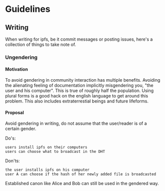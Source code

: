 # Guidelines
## Writing

When writing for ipfs, be it commit messages or posting issues, here's a collection of things to take note of.

### Ungendering

#### Motivation

To avoid gendering in community interaction has multiple benefits. Avoiding the alienating feeling of documentation implicitly misgendering you, "the user and his computer". This is true of roughly half the population. Using plural forms is a good hack on the english language to get around this problem. This also includes extraterrestial beings and future lifeforms.

#### Proposal

Avoid gendering in writing, do not assume that the user/reader is of a certain gender. 

Do's:
```
users install ipfs on their computers
users can choose what to broadcast in the DHT
```

Don'ts:
```
the user installs ipfs on his computer
user A can choose if the hash of her newly added file is broadcasted
```

Established canon like Alice and Bob can still be used in the gendered way.
